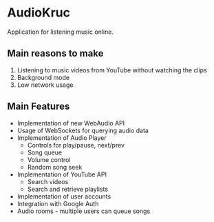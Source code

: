 # AudioKruc 
Application for listening music online.

## Main reasons to make
1. Listening to music videos from YouTube without watching the clips
2. Background mode
3. Low network usage

## Main Features
* Implementation of new WebAudio API
* Usage of WebSockets for querying audio data
* Implementation of Audio Player
  - Controls for play/pause, next/prev
  - Song queue
  - Volume control
  - Random song seek
* Implementation of YouTube API
  - Search videos
  - Search and retrieve playlists
* Implementation of user accounts
* Integration with Google Auth
* Audio rooms - multiple users can queue songs
